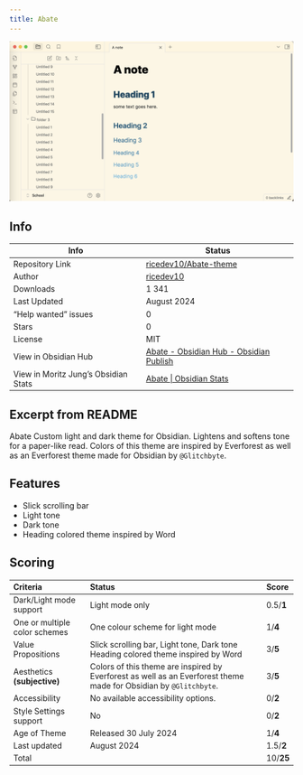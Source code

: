 ```yaml
---
title: Abate
---
```


<img src="https://raw.githubusercontent.com/ricedev10/Abate-theme/refs/heads/master/Preview.png">

## Info
| Info | Status |
| ---- | ---- |
| Repository Link | [ricedev10/Abate-theme](https://github.com/ricedev10/Abate-theme) |
| Author | [ricedev10](https://github.com/ricedev10) |
| Downloads | 1 341 |
| Last Updated | August 2024 |
| “Help wanted” issues | 0 |
| Stars | 0 |
| License | MIT |
| View in Obsidian Hub | [Abate \- Obsidian Hub \- Obsidian Publish](https://publish.obsidian.md/hub/02+-+Community+Expansions/02.05+All+Community+Expansions/Themes/Abate) |
| View in Moritz Jung’s Obsidian Stats | [Abate \| Obsidian Stats](https://www.moritzjung.dev/obsidian-stats/themes/abate/) |

## Excerpt from README
Abate Custom light and dark theme for Obsidian. Lightens and softens tone for a paper-like read. Colors of this theme are inspired by Everforest as well as an Everforest theme made for Obsidian by `@Glitchbyte`.

## Features
- Slick scrolling bar  
- Light tone  
- Dark tone  
- Heading colored theme inspired by Word

## Scoring
| Criteria | Status | Score |
| :---- | :---- | :---- |
| Dark/Light mode support | Light mode only | 0.5/**1** |
| One or multiple color schemes | One colour scheme for light mode | 1/**4** |
| Value Propositions | Slick scrolling bar, Light tone, Dark tone Heading colored theme inspired by Word | 3/**5** |
| Aesthetics **(subjective)** | Colors of this theme are inspired by Everforest as well as an Everforest theme made for Obsidian by `@Glitchbyte`. | 3/**5** |
| Accessibility | No available accessibility options. | 0/**2** |
| Style Settings support | No | 0/**2** |
| Age of Theme | Released 30 July 2024 | 1/**4** |
| Last updated | August 2024 | 1.5/**2** |
| Total |  | 10/**25** |